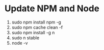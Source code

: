 # Update NPM and Node

1. sudo npm install npm -g
2. sudo npm cache clean -f
3. sudo npm install -g n
4. sudo n stable
5. node -v